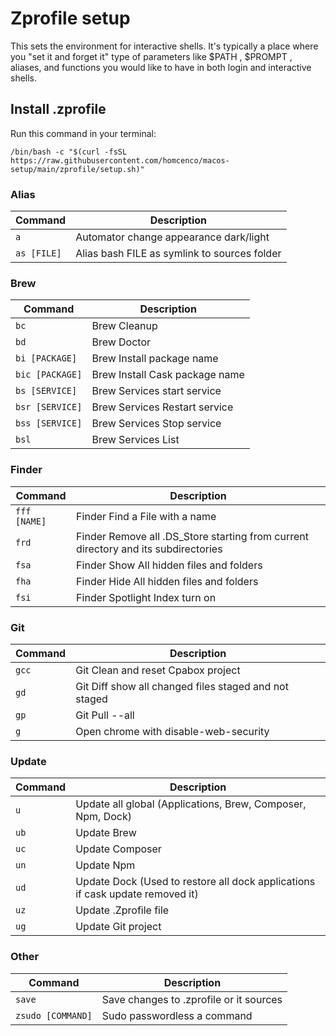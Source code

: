 # Zprofile setup
This sets the environment for interactive shells. It's typically a place where you "set it and forget it" type of parameters like $PATH , $PROMPT , aliases, and functions you would like to have in both login and interactive shells.

## Install .zprofile
Run this command in your terminal:
```shell
/bin/bash -c "$(curl -fsSL https://raw.githubusercontent.com/homcenco/macos-setup/main/zprofile/setup.sh)"
```

### Alias
| Command    | Description                                  |
|------------|----------------------------------------------|
| `a`        | Automator change appearance dark/light       |
| `as [FILE]` | Alias bash FILE as symlink to sources folder |

### Brew
| Command         | Description                    |
|-----------------|--------------------------------|
| `bc`            | Brew Cleanup                   |
| `bd`            | Brew Doctor                    |
| `bi [PACKAGE]`  | Brew Install package name      |
| `bic [PACKAGE]` | Brew Install Cask package name |
| `bs [SERVICE]`  | Brew Services start service    |
| `bsr [SERVICE]` | Brew Services Restart service  |
| `bss [SERVICE]` | Brew Services Stop service     | 
| `bsl`           | Brew Services List             |

### Finder
| Command      | Description                                                                        |
|--------------|------------------------------------------------------------------------------------|
| `fff [NAME]` | Finder Find a File with a name                                                     |
| `frd`        | Finder Remove all .DS_Store starting from current directory and its subdirectories |
| `fsa`        | Finder Show All hidden files and folders                                           |
| `fha`        | Finder Hide All hidden files and folders                                           |
| `fsi`        | Finder Spotlight Index turn on                                                     |

### Git
| Command | Description                                           |
|---------|-------------------------------------------------------|
| `gcc`   | Git Clean and reset Cpabox project                    |
| `gd`    | Git Diff show all changed files staged and not staged |
| `gp`    | Git Pull --all                                        |
| `g`     | Open chrome with disable-web-security                 |

### Update
| Command | Description                                                                   |
|---------|-------------------------------------------------------------------------------|
| `u`     | Update all global (Applications, Brew, Composer, Npm, Dock)                   |
| `ub`    | Update Brew                                                                   |
| `uc`    | Update Composer                                                               |
| `un`    | Update Npm                                                                    |
| `ud`    | Update Dock (Used to restore all dock applications if cask update removed it) |
| `uz`    | Update .Zprofile file                                                         |
| `ug`    | Update Git project                                                            |

### Other
| Command           | Description                             |
|-------------------|-----------------------------------------|
| `save`            | Save changes to .zprofile or it sources |
| `zsudo [COMMAND]` | Sudo passwordless a command             |

